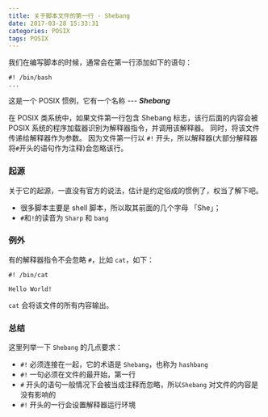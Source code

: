 ```yaml
---
title: 关于脚本文件的第一行 - Shebang
date: 2017-03-28 15:33:31
categories: POSIX
tags: POSIX
---
```


我们在编写脚本的时候，通常会在第一行添加如下的语句：
```
#! /bin/bash
...
```
这是一个 POSIX 惯例，它有一个名称 --- ***Shebang***

在 POSIX 类系统中，如果文件第一行包含 Shebang 标志，该行后面的内容会被 POSIX 系统的程序加载器识别为解释器指令，并调用该解释器。
同时，将该文件传递给解释器作为参数。
因为文件第一行以 `#!` 开头，所以解释器(大部分解释器将`#`开头的语句作为注释)会忽略该行。

### 起源
关于它的起源，一直没有官方的说法，估计是约定俗成的惯例了，权当了解下吧。
- 很多脚本主要是 shell 脚本，所以取其前面的几个字母 「She」；
- `#`和`!`的读音为 `Sharp` 和 `bang`

### 例外
有的解释器指令不会忽略 `#`，比如 `cat`，如下：
```
#! /bin/cat

Hello World!
```
`cat` 会将该文件的所有内容输出。

### 总结
这里列举一下 `Shebang` 的几点要求：
- `#!` 必须连接在一起，它的术语是 `Shebang`，也称为 `hashbang`
- `#!` 一句必须在文件的最开始，第一行
- `#` 开头的语句一般情况下会被当成注释而忽略，所以`Shebang` 对文件的内容是没有影响的
- `#!` 开头的一行会设置解释器运行环境

